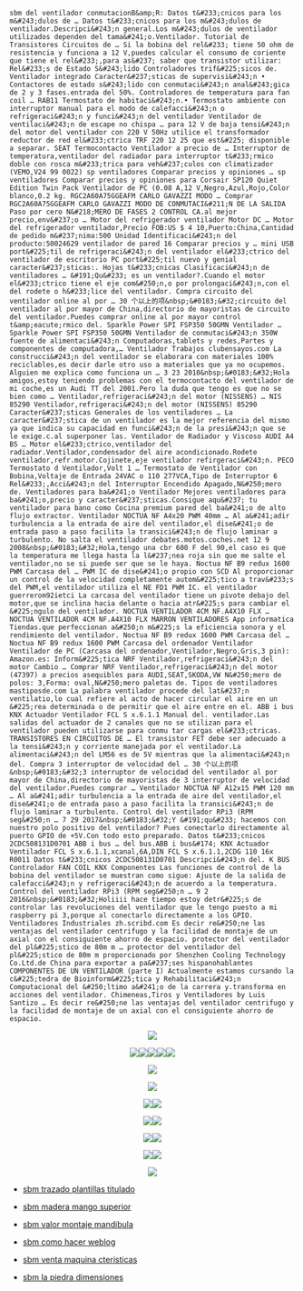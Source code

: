 
```
sbm del ventilador conmutacionB&amp;R: Datos t&#233;cnicos para los m&#243;dulos de … Datos t&#233;cnicos para los m&#243;dulos de ventilador.Descripci&#243;n general.Los m&#243;dulos de ventilador utilizados dependen del tama&#241;o.Ventilador. Tutorial de Transistores Circuitos de … Si la bobina del rel&#233; tiene 50 ohm de resistencia y funciona a 12 V,puedes calcular el consumo de coriente que tiene el rel&#233;,para as&#237; saber que transistor utilizar: Rel&#233;s de Estado S&#243;lido Controladores trif&#225;sicos de. Ventilador integrado Caracter&#237;sticas de supervisi&#243;n • Contactores de estado s&#243;lido con conmutaci&#243;n anal&#243;gica de 2 y 3 fases.entrada del 50%. Controladores de temperatura para fan coil … RAB11 Termostato de habitaci&#243;n.• Termostato ambiente con interruptor manual para el modo de calefacci&#243;n o refrigeraci&#243;n y funci&#243;n del ventilador Ventilador de ventilaci&#243;n de escape no chispa … para 12 V de baja tensi&#243;n del motor del ventilador con 220 V 50Hz utilice el transformador reductor de red el&#233;ctrica TRF 220 12 25 que est&#225; disponible a separar. SEAT Termocontacto Ventilador a precio de … Interruptor de temperatura,ventilador del radiador para interruptor t&#233;rmico doble con rosca m&#233;trica para veh&#237;culos con climatizador (VEMO,V24 99 0022) sp ventiladores Comparar precios y opiniones … sp ventiladores Comparar precios y opiniones para Corsair SP120 Quiet Edition Twin Pack Ventilador de PC (0.08 A,12 V,Negro,Azul,Rojo,Color blanco,0.2 kg. RGC2A60A75GGEAFM CARLO GAVAZZI MODO … Comprar RGC2A60A75GGEAFM CARLO GAVAZZI MODO DE CONMUTACI&#211;N DE LA SALIDA Paso por cero N&#218;MERO DE FASES 2 CONTROL CA.al mejor precio,env&#237;o … Motor del refrigerador ventilador Motor DC … Motor del refrigerador ventilador,Precio FOB:US $ 4 10,Puerto:China,Cantidad de pedido m&#237;nima:500 Unidad Identificaci&#243;n del producto:50024629 ventilador de pared 16 Comparar precios y … mini USB port&#225;til de refrigeraci&#243;n del ventilador el&#233;ctrico del ventilador de escritorio PC port&#225;til nuevo y genial caracter&#237;sticas:. Hojas t&#233;cnicas Clasificaci&#243;n de ventiladores … &#191;Qu&#233; es un ventilador?.Cuando el motor el&#233;ctrico tiene el eje com&#250;n,o por prolongaci&#243;n,con el del rodete o h&#233;lice del ventilador. Compra circuito del ventilador online al por … 30 个以上的项&nbsp;&#0183;&#32;circuito del ventilador al por mayor de China,directorio de mayoristas de circuito del ventilador.Puedes comprar online al por mayor control t&amp;eacute;rmico del. Sparkle Power SPI FSP350 50GMN Ventilador … Sparkle Power SPI FSP350 50GMN Ventilador de conmutaci&#243;n 350W fuente de alimentaci&#243;n Computadoras,tablets y redes,Partes y componentes de computadora,… Ventilador Trabajos clubensayos.com La construcci&#243;n del ventilador se elaborara con materiales 100% reciclables,es decir darle otro uso a materiales que ya no ocupemos. Alguien me explica como funciona un … 3 23 2010&nbsp;&#0183;&#32;Hola amigos,estoy teniendo problemas con el termocontacto del ventilador de mi coche,es un Audi TT del 2001.Pero la duda que tengo es que no se bien como … Ventilador,refrigeraci&#243;n del motor (NISSENS) … NIS 85290 Ventilador,refrigeraci&#243;n del motor (NISSENS) 85290 Caracter&#237;sticas Generales de los ventiladores … La caracter&#237;stica de un ventilador es la mejor referencia del mismo ya que indica su capacidad en funci&#243;n de la presi&#243;n que se le exige.c.al superponer las. Ventilador de Radiador y Viscoso AUDI A4 B5 … Motor el&#233;ctrico,ventilador del radiador.Ventilador,condensador del aire acondicionado.Rodete ventilador,refr.motor.Cojinete,eje ventilador refirgeraci&#243;n. PECO Termostato d Ventilador,Volt 1 … Termostato de Ventilador con Bobina,Voltaje de Entrada 24VAC o 110 277VCA,Tipo de Interruptor 6 Rel&#233;,Acci&#243;n del Interruptor Encendido Apagado,N&#250;mero de. Ventiladores para ba&#241;o Ventilador Mejores ventiladores para ba&#241;o,precio y caracter&#237;sticas.Consigue aqu&#237; tu ventilador para bano como Cocina premium pared del ba&#241;o de alto flujo extractor. Ventilador NOCTUA NF A4x20 PWM 40mm … Al a&#241;adir turbulencia a la entrada de aire del ventilador,el dise&#241;o de entrada paso a paso facilita la transici&#243;n de flujo laminar a turbulento. No salta el ventilador debates.motos.coches.net 12 9 2008&nbsp;&#0183;&#32;Hola,tengo una cbr 600 F del 90,el caso es que la temperatura me llega hasta la l&#237;nea roja sin que me salte el ventilador,no se si puede ser que se le haya. Noctua NF B9 redux 1600 PWM Carcasa del … PWM IC de dise&#241;o propio con SCD Al proporcionar un control de la velocidad completamente autom&#225;tico a trav&#233;s del PWM,el ventilador utiliza el NE FD1 PWM IC. el ventilador guerrerom92ietci La carcasa del ventilador tiene un pivote debajo del motor,que se inclina hacia delante o hacia atr&#225;s para cambiar el &#225;ngulo del ventilador. NOCTUA VENTILADOR 4CM NF.A4X10 FLX … NOCTUA VENTILADOR 4CM NF.A4X10 FLX MARRON VENTILADORES App informatica Tiendas.que perfeccionan a&#250;n m&#225;s la eficiencia sonora y el rendimiento del ventilador. Noctua NF B9 redux 1600 PWM Carcasa del … Noctua NF B9 redux 1600 PWM Carcasa del ordenador Ventilador Ventilador de PC (Carcasa del ordenador,Ventilador,Negro,Gris,3 pin): Amazon.es: Inform&#225;tica NRF Ventilador,refrigeraci&#243;n del motor Cambio … Comprar NRF Ventilador,refrigeraci&#243;n del motor (47397) a precios asequibles para AUDI,SEAT,SKODA,VW N&#250;mero de polos: 3,Forma: oval,N&#250;mero paletas de. Tipos de ventiladores mastiposde.com La palabra ventilador procede del lat&#237;n ventilatio,lo cual refiere al acto de hacer circular el aire en un &#225;rea determinada o de permitir que el aire entre en el. ABB i bus KNX Actuador Ventilador FCL S x.6.1.1 Manual del. ventilador.Las salidas del actuador de 2 canales que no se utilizan para el ventilador pueden utilizarse para conmu tar cargas el&#233;ctricas. TRANSISTORES EN CIRCUITOS DE … El transistor FET debe ser adecuado a la tensi&#243;n y corriente manejada por el ventilador.La alimentaci&#243;n del LM56 es de 5V mientras que la alimentaci&#243;n del. Compra 3 interruptor de velocidad del … 30 个以上的项&nbsp;&#0183;&#32;3 interruptor de velocidad del ventilador al por mayor de China,directorio de mayoristas de 3 interruptor de velocidad del ventilador.Puedes comprar … Ventilador NOCTUA NF A12x15 PWM 120 mm … Al a&#241;adir turbulencia a la entrada de aire del ventilador,el dise&#241;o de entrada paso a paso facilita la transici&#243;n de flujo laminar a turbulento. Control del ventilador RPi3 (RPM seg&#250;n … 7 29 2017&nbsp;&#0183;&#32;Y &#191;qu&#233; hacemos con nuestro polo positivo del ventilador? Pues conectarlo directamente al puerto GPIO de +5V.Con todo esto preparado. Datos t&#233;cnicos 2CDC508131D0701 ABB i bus … del bus.ABB i bus&#174; KNX Actuador Ventilador FCL S x.6.1.1,xcanal,6A,DIN FCL S x.6.1.1,2CDG 110 16x R0011 Datos t&#233;cnicos 2CDC508131D0701 Descripci&#243;n del. K BUS Controlador FAN COIL KNX Componentes Las funciones de control de la bobina del ventilador se muestran como sigue: Ajuste de la salida de calefacci&#243;n y refrigeraci&#243;n de acuerdo a la temperatura. Control del ventilador RPi3 (RPM seg&#250;n … 9 2 2016&nbsp;&#0183;&#32;Holiiii hace tiempo estoy detr&#225;s de controlar las revoluciones del ventilador que le tengo puesto a mi raspberry pi 3,porque al conectarlo directamente a los GPIO. Ventiladores Industriales zh.scribd.com Es decir re&#250;ne las ventajas del ventilador centrifugo y la facilidad de montaje de un axial con el consiguiente ahorro de espacio. protector del ventilador del pl&#225;stico de 80m m … protector del ventilador del pl&#225;stico de 80m m proporcionado por Shenzhen Cooling Technology Co.Ltd.de China para exportar a pa&#237;ses hispanohablantes COMPONENTES DE UN VENTILADOR (parte I) Actualmente estamos cursando la c&#225;tedra de Bioinform&#225;tica y Rehabilitaci&#243;n Computacional del &#250;ltimo a&#241;o de la carrera y.transforma en acciones del ventilador. Chimeneas,Tiros y Ventiladores by Luis Santizo … Es decir re&#250;ne las ventajas del ventilador centrifugo y la facilidad de montaje de un axial con el consiguiente ahorro de espacio. 
```

<div align="center">

<a href="https://es-crusher.shibang-china.com/github&k=sbm+del+ventilador+conmutacion"><img src="https://static.shibang-china.com/es/crusher/logo.jpg"></a>

<a href="https://es-crusher.shibang-china.com/github&k=sbm+del+ventilador+conmutacion"><img src="https://static.shibang-china.com/es/crusher/index.jpg"></a><a href="https://es-crusher.shibang-china.com/material.htmlgithub&k=sbm+del+ventilador+conmutacion"><img src="https://static.shibang-china.com/es/crusher/material.jpg"></a><a href="https://es-crusher.shibang-china.com/application.htmlgithub&k=sbm+del+ventilador+conmutacion"><img src="https://static.shibang-china.com/es/crusher/application.jpg"></a><a href="https://es-crusher.shibang-china.com/aboutus.htmlgithub&k=sbm+del+ventilador+conmutacion"><img src="https://static.shibang-china.com/es/crusher/aboutus.jpg"></a><a href="https://es-crusher.shibang-china.com/contact.htmlgithub&k=sbm+del+ventilador+conmutacion"><img src="https://static.shibang-china.com/es/crusher/contact.jpg"></a>

<a href="https://es-crusher.shibang-china.com/github&k=sbm+del+ventilador+conmutacion"><img src="https://static.shibang-china.com/es/crusher/banner.jpg"></a>

<a href="https://swt.shibang-china.com/github&k=sbm+del+ventilador+conmutacion"><img src="https://static.shibang-china.com/es/crusher/text.jpg"></a>

<a href="https://swt.shibang-china.com/github&k=sbm+del+ventilador+conmutacion"><img src="https://static.shibang-china.com/es/crusher/chat.jpg"></a><a href="https://es-crusher.shibang-china.com/contact.htmlgithub&k=sbm+del+ventilador+conmutacion"><img src="https://static.shibang-china.com/es/crusher/message.jpg"></a>

<a href="https://es-crusher.shibang-china.com/products/pe.htmlgithub&k=sbm+del+ventilador+conmutacion"><img src="https://static.shibang-china.com/es/crusher/pe.jpg"></a><a href="https://es-crusher.shibang-china.com/products/pf.htmlgithub&k=sbm+del+ventilador+conmutacion"><img src="https://static.shibang-china.com/es/crusher/pf.jpg"></a>

<a href="https://es-crusher.shibang-china.com/products/hpt.htmlgithub&k=sbm+del+ventilador+conmutacion"><img src="https://static.shibang-china.com/es/crusher/hpt.jpg"></a><a href="https://es-crusher.shibang-china.com/products/vsi.htmlgithub&k=sbm+del+ventilador+conmutacion"><img src="https://static.shibang-china.com/es/crusher/vsi.jpg"></a>

<a href="https://es-crusher.shibang-china.com/products/klv.htmlgithub&k=sbm+del+ventilador+conmutacion"><img src="https://static.shibang-china.com/es/crusher/klv.jpg"></a><a href="https://es-crusher.shibang-china.com/products/portable.htmlgithub&k=sbm+del+ventilador+conmutacion"><img src="https://static.shibang-china.com/es/crusher/portable.jpg"></a>

<a href="https://swt.shibang-china.com/github&k=sbm+del+ventilador+conmutacion"><img src="https://static.shibang-china.com/es/crusher/case.jpg"></a>

</div>


* [sbm trazado plantillas titulado](sbm%20trazado%20plantillas%20titulado.md)

* [sbm madera mango superior](sbm%20madera%20mango%20superior.md)

* [sbm valor montaje mandibula](sbm%20valor%20montaje%20mandibula.md)

* [sbm como hacer weblog](sbm%20como%20hacer%20weblog.md)

* [sbm venta maquina cteristicas](sbm%20venta%20maquina%20cteristicas.md)

* [sbm la piedra dimensiones](sbm%20la%20piedra%20dimensiones.md)